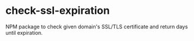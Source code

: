 # check-ssl-expiration
NPM package to check given domain's SSL/TLS certificate and return days until expiration.
